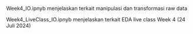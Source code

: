 Week4_IO.ipnyb menjelaskan terkait manipulasi dan transformasi raw data

Week4_LiveClass_IO.ipnyb menjelaskan terkait EDA live class Week 4 (24 Juli 2024)
